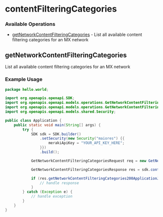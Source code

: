 # contentFilteringCategories

### Available Operations

* [getNetworkContentFilteringCategories](#getnetworkcontentfilteringcategories) - List all available content filtering categories for an MX network

## getNetworkContentFilteringCategories

List all available content filtering categories for an MX network

### Example Usage

```java
package hello.world;

import org.openapis.openapi.SDK;
import org.openapis.openapi.models.operations.GetNetworkContentFilteringCategoriesRequest;
import org.openapis.openapi.models.operations.GetNetworkContentFilteringCategoriesResponse;
import org.openapis.openapi.models.shared.Security;

public class Application {
    public static void main(String[] args) {
        try {
            SDK sdk = SDK.builder()
                .setSecurity(new Security("maiores") {{
                    merakiApiKey = "YOUR_API_KEY_HERE";
                }})
                .build();

            GetNetworkContentFilteringCategoriesRequest req = new GetNetworkContentFilteringCategoriesRequest("doloribus");            

            GetNetworkContentFilteringCategoriesResponse res = sdk.contentFilteringCategories.getNetworkContentFilteringCategories(req);

            if (res.getNetworkContentFilteringCategories200ApplicationJSONObject != null) {
                // handle response
            }
        } catch (Exception e) {
            // handle exception
        }
    }
}
```
